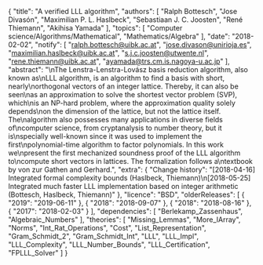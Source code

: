 {
    "title": "A verified LLL algorithm",
    "authors": [
        "Ralph Bottesch",
        "Jose Divasón",
        "Maximilian P. L. Haslbeck",
        "Sebastiaan J. C. Joosten",
        "René Thiemann",
        "Akihisa Yamada"
    ],
    "topics": [
        "Computer science/Algorithms/Mathematical",
        "Mathematics/Algebra"
    ],
    "date": "2018-02-02",
    "notify": [
        "ralph.bottesch@uibk.ac.at",
        "jose.divason@unirioja.es",
        "maximilian.haslbeck@uibk.ac.at",
        "s.j.c.joosten@utwente.nl",
        "rene.thiemann@uibk.ac.at",
        "ayamada@trs.cm.is.nagoya-u.ac.jp"
    ],
    "abstract": "\nThe Lenstra-Lenstra-Lovász basis reduction algorithm, also known as\nLLL algorithm, is an algorithm to find a basis with short, nearly\northogonal vectors of an integer lattice. Thereby, it can also be seen\nas an approximation to solve the shortest vector problem (SVP), which\nis an NP-hard problem, where the approximation quality solely depends\non the dimension of the lattice, but not the lattice itself. The\nalgorithm also possesses many applications in diverse fields of\ncomputer science, from cryptanalysis to number theory, but it is\nspecially well-known since it was used to implement the first\npolynomial-time algorithm to factor polynomials. In this work we\npresent the first mechanized soundness proof of the LLL algorithm to\ncompute short vectors in lattices. The formalization follows a\ntextbook by von zur Gathen and Gerhard.",
    "extra": {
        "Change history": "[2018-04-16] Integrated formal complexity bounds (Haslbeck, Thiemann)\n[2018-05-25] Integrated much faster LLL implementation based on integer arithmetic (Bottesch, Haslbeck, Thiemann)"
    },
    "licence": "BSD",
    "olderReleases": [
        {
            "2019": "2019-06-11"
        },
        {
            "2018": "2018-09-07"
        },
        {
            "2018": "2018-08-16"
        },
        {
            "2017": "2018-02-03"
        }
    ],
    "dependencies": [
        "Berlekamp_Zassenhaus",
        "Algebraic_Numbers"
    ],
    "theories": [
        "Missing_Lemmas",
        "More_IArray",
        "Norms",
        "Int_Rat_Operations",
        "Cost",
        "List_Representation",
        "Gram_Schmidt_2",
        "Gram_Schmidt_Int",
        "LLL",
        "LLL_Impl",
        "LLL_Complexity",
        "LLL_Number_Bounds",
        "LLL_Certification",
        "FPLLL_Solver"
    ]
}